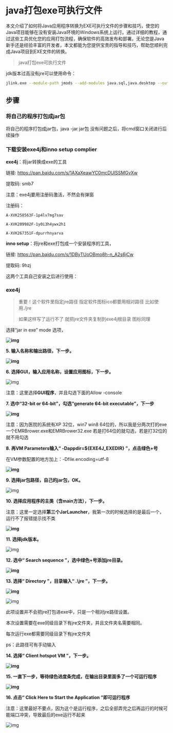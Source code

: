 # java打包exe可执行文件

本文介绍了如何将Java应用程序转换为EXE可执行文件的步骤和技巧，使您的Java项目能够在没有安装Java环境的Windows系统上运行。通过详细的教程，通过这些工具优化您的应用打包流程，确保软件的高效发布和部署。无论您是Java新手还是经验丰富的开发者，本文都能为您提供宝贵的指导和技巧，帮助您顺利完成Java项目到EXE文件的转换。

> java打包exe可执行文件



jdk版本过高没有jre可以使用命令：

```bash
jlink.exe --module-path jmods --add-modules java.sql,java.desktop --output jre
```

## 步骤

### 将自己的程序打包成jar包

将自己的程序打包成jar包，java -jar jar包 没有问题之后，将cmd窗口关闭进行后续操作

### 下载安装exe4j和inno setup complier

 **exe4j**：将jar转换成exe的工具

链接: https://pan.baidu.com/s/1AXaXeawYC0mcDUlSSMGvXw

提取码: smb7

注意：exe4j要用注册码激活，不然会有弹窗

注册码：

```
A-XVK258563F-1p4lv7mg7sav

A-XVK209982F-1y0i3h4ywx2h1

A-XVK267351F-dpurrhnyarva
```

**inno setup**：将jre和exe打包成一个安装程序的工具，

链接: https://pan.baidu.com/s/1DByTUoOBmo8h-n_A2s6jCw

提取码: 9hzj

这两个工具自己安装之后进行使用：

### exe4j

> 重要！这个软件里指定jre路径  指定软件图标ico都要用相对路径  比如使用./jre
>
> 如果这样写了运行不了  就把jre文件夹复制到exe4j根目录  图标同理

选择“jar in exe” mode 选项，

 **![img](image/1553090-20210716180423941-410981108.png)**

 **5. 输入名称和输出路径，下一步。**

**![img](image/1553090-20210716180443350-555162297.png)**

 **6. 选择GUI，输入应用名称，设置应用图标，下一步。**

![img](image/1553090-20210716180518925-1295720547.png)

 注意：这里选择**GUI程序**，并且勾选下面的Allow -console

**7. 选中“32-bit or 64-bit”，勾选“generate 64-bit executable”，下一步**

**![img](image/1553090-20210716180654663-299288087.png)**

 注意：因为医院的系统有XP 32位，win7 win8 64位的，所以我是分两次打的exe  一个EMRBrower.exe和EMRBrower32.exe 若是打64位的就勾选，若是打32位的就不用勾选

**8. 再VM Parameters输入“ -Dappdir=${EXE4J_EXEDIR} ”，点击绿色+号**

  在VM参数配置的地方加上：-Dfile.encoding=utf-8 

**![img](image/1553090-20210716180857504-1314093478.png)**

 **9. 选择jar包路径，自己的jar包，OK。**

![img](image/1553090-20210716180916949-923019642.png)

 **10. 选择应用程序的主类（含main方法），下一步。**

 注意：这里一定选择**第三个JarLauncher**，我第一次的时候选择的是最后一个，运行不了报错提示找不类

**![img](image/1553090-20210716180957014-939406299.png)**

**11. 选择jdk版本。**

 ![img](image/26099337-b4b7f843177ef415.png) 



**12. 选中“ Search sequence ”，选中绿色+号添加jre目录。**

**![img](image/1553090-20210716181205153-1173360511.png)**

**13. 选择“ Directory ”，目录输入“ .\jre ”，下一步。**

**![img](image/1553090-20210716181226965-1155472237.png)**

![img](image/1553090-20210716181233598-1669955477.png)

此项设置并不会把jre打包进exe中，只是一个相对jre路径设置。

本次设置需要在exe同级目录下有jre文件夹，并且文件夹名需要相同。

每次运行exe都需要同级目录下有jre文件夹

ps：此路径可有手动输入

**14. 选择“ Client hotspot VM ”，下一步。**

**![img](image/1553090-20210716181253696-560608095.png)**

 **15. 一直下一步，等待绿色进度条完成，在输出目录里面多了一个可运行程序**

**![img](image/1553090-20210716181313618-1904052289.png)**

 **16. 点击“ Click Here to Start the Application ”即可运行程序**

注意：这里最好不要点，因为这个是运行程序，之后全部弄完之后再运行的时候可能端口冲突，导致最后的exe运行不起来

![img](image/1553090-20210716181505045-547157598.png)
